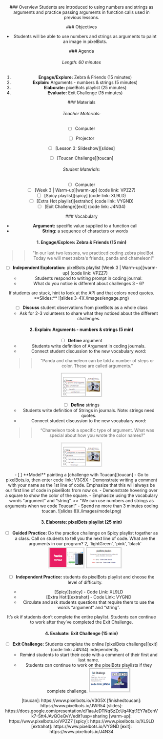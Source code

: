 <header title='Arguments - Numbers & Strings' subtitle='Lesson 3'/>
<notable>

<iconp src='/icons/activity.png'>### Overview</iconp>
Students are introduced to using numbers and strings as arguments and practice passing arguments in function calls used in previous lessons.

<iconp src='/icons/objectives.png'>### Objectives</iconp>
- Students will be able to use numbers and strings as arguments to paint an image in pixelBots.


<iconp src='/icons/agenda.png'>### Agenda</iconp>
###### Length: 60 minutes
1. **Engage/Explore:** Zebra & Friends (15 minutes)
1. **Explain:** Arguments - numbers & strings (5 minutes)
1. **Elaborate:**  pixelBots playlist (25 minutes)
1. **Evaluate:** Exit Challenge (15 minutes)

<note>

<iconp src='/icons/materials.png'>### Materials</iconp>
###### Teacher Materials:
- [ ] Computer
- [ ] Projector
- [ ] [Lesson 3: Slideshow][slides]
- [ ] [Toucan Challenge][toucan]


###### Student Materials:
- [ ] Computer
- [ ] [Week 3 | Warm-up][warm-up] (code link: VPZZ7)
- [ ] [Spicy playlist][spicy] (code link: XL9LD)
- [ ] [Extra Hot playlist][extrahot] (code link: VYGND)
- [ ] [Exit Challenge][exit] (code link: J4N34)

<iconp src='/icons/vocab.png'>### Vocabulary</iconp>
- **Argument:** specific value supplied to a function call
- **String:** a sequence of characters or words

</note>

<pagebreak/>

#### 1. Engage/Explore: Zebra & Friends (15 min)

>>"In our last two lessons, we practiced coding zebra pixelBot. Today we will meet zebra's friends, panda and chameleon!"

- [ ] **Independent Exploration:** pixelBots playlist [Week 3 | Warm-up][warm-up] (code link: VPZZ7)
  - Students respond to writing prompt in coding journal:
  - What do you notice is different about challenges 3 - 6?


<note type="tip" title="Tip">
If students are stuck, hint to look at the API and that colors need quotes.
<br/>
**Slides:**
![slides 3-4](./images/engage.png)</note>

- [ ] **Discuss** student observations from pixelBots as a whole class
  - Ask for 2-3 volunteers to share what they noticed about the different challenges.



####  2. Explain: Arguments - numbers & strings (5 min)
- [ ] **Define** argument
  - Students write definition of Argument in coding journals.
  - Connect student discussion to the new vocabulary word:  
  >> “Panda and chameleon can be told a number of steps or color. These are called arguments.”

<note>![slides 6](./images/explain1.png)</note>

- [ ] **Define** strings
  - Students write definition of Strings in journals. Note: strings need quotes.
  - Connect student discussion to the new vocabulary word:
  >> “Chameleon took a specific type of argument. What was special about how you wrote the color names?”

<note>![slides 7](./images/explain2.png)</note>

<pagebreak/>
- [ ] **Model** painting a [challenge with Toucan][toucan]
  - Go to pixelBots.io, then enter code link: V3G5X
  - Demonstrate writing a comment with your name as the 1st line of code. Emphasize that this will always be our first line of code in pixelBots from now on.
  - Demonstrate hovering over a square to show the color of the square.
  - Emphasize using the vocabulary words “argument” and “string”.
>> "We can use numbers and strings as arguments when we code Toucan!"

<note type="tip" title="Tip">
- Spend no more than 3 minutes coding toucan.
![slides 8](./images/model.png)</note>



#### 3. Elaborate: pixelBots playlist (25 min)
- [ ] **Guided Practice:** Do the practice challenge on Spicy playlist together as a class. Call on students to tell you the next line of code.
  <iconp type='question'>What are the arguments in our program? </iconp>
  <iconp type='answer'>2, 'lightGreen', 'pink', 'black'</iconp>
<note>![slides 10-11](./images/elaborate.png)</note>


- [ ] **Independent Practice:** students do pixelBots playlist and choose the level of difficulty.
  - [Spicy][spicy] - Code Link: XL9LD
  - [Extra Hot!][extrahot] - Code Link: VYGND
  - Circulate and ask students questions that require them to use the words “argument” and “string”.

<note type="tip" title="Tip">
It’s ok if students don’t complete the entire playlist. Students can continue to work after they’ve completed the Exit Challenge.</note>


#### 4. Evaluate: Exit Challenge (15 min)
- [ ] **Exit Challenge:** Students complete the online [pixelBots challenge][exit] (code link: J4N34) independently.
  - Remind students to start their code with a comment of their first and last name.
  - Students can continue to work on the pixelBots playlists if they complete challenge.
<note>![slides 13](./images/evaluate.png)</note>

</notable>
[toucan]: https://www.pixelbots.io/V3G5X
[finishedtoucan]: https://www.pixelbots.io/JWR54
[slides]: https://docs.google.com/presentation/d/1aaJeDTNqSzZcUq4Kqt1EY7aEehVk7-Stt4JAvQOeQvY/edit?usp=sharing
[warm-up]: https://www.pixelbots.io/VPZZ7
[spicy]: https://www.pixelbots.io/XL9LD
[extrahot]: https://www.pixelbots.io/VYGND
[exit]: https://www.pixelbots.io/J4N34
